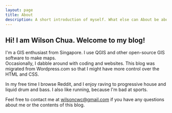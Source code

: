 ```yaml
---
layout: page
title: About
description: A short introduction of myself. What else can About be about?
---
```


## Hi! I am Wilson Chua. Welcome to my blog!

I'm a GIS enthusiast from Singapore. I use QGIS and other open-source GIS software to make maps.  
Occasionally, I dabble around with coding and websites. This blog was migrated from Wordpress.com so that I might have more control over the HTML and CSS.

In my free time I browse Reddit, and I enjoy raving to progressive house and liquid drum and bass. I also like running, because I'm bad at sports.

Feel free to contact me at [ &#119;&#105;&#108;&#115;&#111;&#110;&#099;&#119;&#099;&#064;&#103;&#109;&#097;&#105;&#108;&#046;&#099;&#111;&#109;](mailto:&#119;&#105;&#108;&#115;&#111;&#110;&#099;&#119;&#099;&#064;&#103;&#109;&#097;&#105;&#108;&#046;&#099;&#111;&#109;) if you have any questions about me or the contents of this blog.
